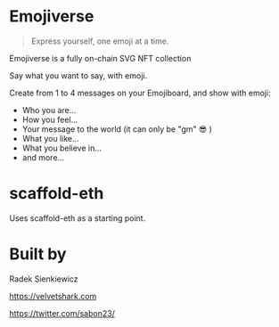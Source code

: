 # Emojiverse

> Express yourself, one emoji at a time.

Emojiverse is a fully on-chain SVG NFT collection

Say what you want to say, with emoji.

Create from 1 to 4 messages on your Emojiboard, and show with emoji:

- Who you are...
- How you feel...
- Your message to the world (it can only be "gm" 😎 )
- What you like...
- What you believe in...
- and more...

# scaffold-eth

Uses scaffold-eth as a starting point.

# Built by

Radek Sienkiewicz

https://velvetshark.com

https://twitter.com/sabon23/
